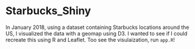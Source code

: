 # Starbucks_Shiny
In January 2018, using a dataset containing Starbucks locations around the US, I visualized the data with a geomap using D3. I wanted to see if I could recreate this using R and Leaflet. Too see the visulaization, run `app.R`!

